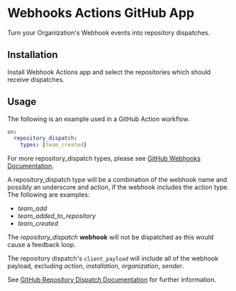 # Webhooks Actions GitHub App
Turn your Organization's Webhook events into repository dispatches.

## Installation
Install Webhook Actions app and select the repositories which should receive dispatches.

## Usage
The following is an example used in a GitHub Action workflow.
```yaml
on:
  repository_dispatch:
    types: [team_created]
```
For more repository_dispatch types, please see [GitHub Webhooks Documentation](https://docs.github.com/en/developers/webhooks-and-events/webhooks/webhook-events-and-payloads).

A repository_dispatch type will be a combination of the webhook name and possibly an underscore and action, if the webhook includes the action type. The following are examples:
- *team_add*
- *team_added_to_repository*
- *team_created*

The *repository_dispatch* **webhook** will not be dispatched as this would cause a feedback loop.

The repository dispatch's `client_payload` will include all of the webhook payload, excluding *action*, *installation*, *organization*, *sender*.

See [GitHub Repository Dispatch Documentation](https://docs.github.com/en/actions/using-workflows/events-that-trigger-workflows#repository_dispatch) for further information.

